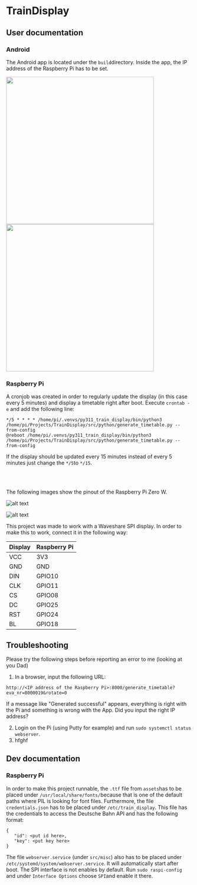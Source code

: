 # TrainDisplay

## User documentation

### Android
The Android app is located under the ```build```directory. Inside the app, the IP address of the Raspberry Pi has to be set. 

<p float="left">
  <img src="imgs/app_screenshot01.png" width="400" />
  <img src="imgs/app_screenshot02.png" width="400" /> 
</p>


### Raspberry Pi

A cronjob was created in order to regularly update the display (in this case every 5 minutes) and display a timetable right after boot. Execute ```crontab -e``` and add the following line:

```
*/5 * * * * /home/pi/.venvs/py311_train_display/bin/python3 /home/pi/Projects/TrainDisplay/src/python/generate_timetable.py --from-config
@reboot /home/pi/.venvs/py311_train_display/bin/python3 /home/pi/Projects/TrainDisplay/src/python/generate_timetable.py --from-config
```

If the display should be updated every 15 minutes instead of every 5 minutes just change the ```*/5```to ```*/15```. 

<br/><br/>

The following images show the pinout of the Raspberry Pi Zero W. 

![alt text](imgs/raspi_pinout02.png)

![alt text](imgs/raspi_pinout01.png)

This project was made to work with a Waveshare SPI display. In order to make this to work, connect it in the following way:

| Display    | Raspberry Pi |
| -------- | ------- |
| VCC      | 3V3     |
| GND      | GND     |
| DIN      | GPIO10  |
| CLK      | GPIO11  |
| CS       | GPIO08  |
| DC       | GPIO25  |
| RST      | GPIO24  |
| BL       | GPIO18  |

## Troubleshooting 

Please try the following steps before reporting an error to me (looking at you Dad)

1. In a browser, input the following URL:
```
http://<IP address of the Raspberry Pi>:8000/generate_timetable?eva_nr=8000019&rotate=0
````
If a message like "Generated successful" appears, everything is right with the Pi and something is wrong with the App. Did you input the right IP address?

2. Login on the Pi (using Putty for example) and run ```sudo systemctl status webserver```.
3. hfghf


## Dev documentation

### Raspberry Pi

In order to make this project runnable, the ```.ttf``` file from ```assets```has to be placed under ```/usr/local/share/fonts/```because that is one of the default paths where PIL is looking for font files. Furthermore, the file ```credentials.json``` has to be placed under ```/etc/train_display```. This file has the credentials to access the Deutsche Bahn API and has the following format:

```
{
   "id": <put id here>,
   "key": <put key here>
}
```
The file ```webserver.service``` (under ```src/misc```) also has to be placed under ```/etc/systemd/system/webserver.service```. It will automatically start after boot. 
The SPI interface is not enables by default. Run ```sudo raspi-config``` and under ```Interface Options``` choose ```SPI```and enable it there. 
